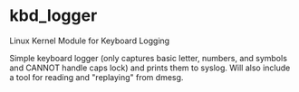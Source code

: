 # kbd_logger
Linux Kernel Module for Keyboard Logging

Simple keyboard logger (only captures basic letter, numbers, and symbols and CANNOT handle caps lock) and prints them to syslog.
Will also include a tool for reading and "replaying" from dmesg.
